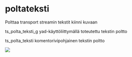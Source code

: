 # poltateksti

Polttaa transport streamin tekstit kiinni kuvaan

ts_polta_teksti_g yad-käyttöliittymällä toteutettu tekstin poltto

ts_polta_teksti komentorivipohjainen tekstin poltto


![](https://raw.githubusercontent.com/janttari/santaloota/tree/master/poltateksti/poltateksti.png)

